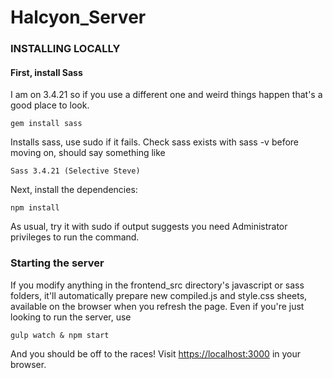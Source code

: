 # Halcyon_Server

### INSTALLING LOCALLY

#### First, install Sass

I am on 3.4.21 so if you use a different one and weird things happen that's a good place to look. 
```
gem install sass
```
Installs sass, use sudo if it fails. Check sass exists with sass -v before moving on, should say something like 
```
Sass 3.4.21 (Selective Steve)
```

Next, install the dependencies:
```
npm install
```
As usual, try it with sudo if output suggests you need Administrator privileges to run the command. 

### Starting the server
If you modify anything in the frontend_src directory's javascript or sass folders, it'll automatically prepare new compiled.js and style.css sheets, available on the browser when you refresh the page. Even if you're just looking to run the server, use
```
gulp watch & npm start
```
And you should be off to the races! Visit <https://localhost:3000> in your browser. 